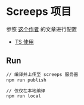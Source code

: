 # Screeps 项目

参照 [这个作者](https://www.jianshu.com/u/3ee5572a4346) 的文章进行配置

- [TS 使用](docs/TS.md)

## Run

```bash
// 编译并上传至 screeps 服务器
npm run publish

// 仅仅在本地编译
npm run local
```
